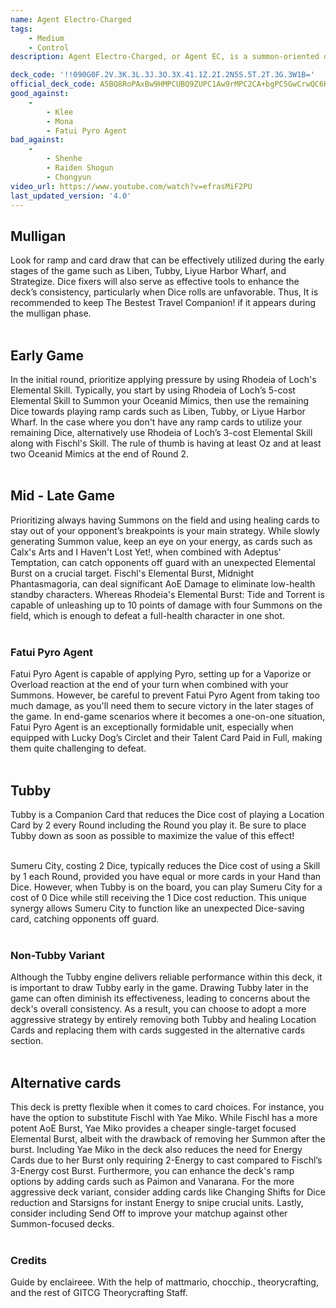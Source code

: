 ```yaml
---
name: Agent Electro-Charged
tags:
    - Medium
    - Control
description: Agent Electro-Charged, or Agent EC, is a summon-oriented deck designed to secure victory by steadily accumulating advantages through high-value skills and Electro-Charged reactions. Harness the power of Rhodeia and Fischl's Summons to chip away at the enemy's health, and seal the victory with your powerful Elemental Bursts and the formidable Fatui Pyro Agent! 

deck_code: '!!090G0F.2V.3K.3L.3J.3O.3X.41.1Z.2I.2N5S.5T.2T.3G.3W1B='
official_deck_code: A5BQ8RoPAxBw9HMPCUBQ9ZUPC1Aw9rMPC2CA+bgPC5GwCrwQC6HAC8cQDLFwD8kQDPAA
good_against:
    - 
        - Klee
        - Mona
        - Fatui Pyro Agent
bad_against:
    - 
        - Shenhe
        - Raiden Shogun
        - Chongyun
video_url: https://www.youtube.com/watch?v=efrasMiF2PU
last_updated_version: '4.0'
--- 
```


## Mulligan
<CardRow :cards= "['Tubby', 'Liben', 'The Bestest Travel Companion!', 'Liyue Harbor Wharf']"></CardRow>

Look for ramp and card draw that can be effectively utilized during the early stages of the game such as Liben, Tubby, Liyue Harbor Wharf, and Strategize. Dice fixers will also serve as effective tools to enhance the deck’s consistency, particularly when Dice rolls are unfavorable. Thus, It is recommended to keep The Bestest Travel Companion! if it appears during the mulligan phase. <br></br>

## Early Game
<CardRow :cards= "['Rhodeia of Loch', 'Fischl']"></CardRow>

In the initial round, prioritize applying pressure by using Rhodeia of Loch's Elemental Skill. Typically, you start by using Rhodeia of Loch’s 5-cost Elemental Skill to Summon your Oceanid Mimics, then use the remaining Dice towards playing ramp cards such as Liben, Tubby, or Liyue Harbor Wharf. In the case where you don't have any ramp cards to utilize your remaining Dice, alternatively use Rhodeia of Loch’s 3-cost Elemental Skill along with Fischl's Skill. The rule of thumb is having at least Oz and at least two Oceanid Mimics at the end of Round 2. <br></br>

## Mid - Late Game
<CardFan :cards= "['Lucky Dog\'s Silver Circlet', 'I Haven\'t Lost Yet', 'Calx\'s Arts']"></CardFan>

Prioritizing always having Summons on the field and using healing cards to stay out of your opponent’s breakpoints is your main strategy. While slowly generating Summon value, keep an eye on your energy, as cards such as Calx's Arts and I Haven't Lost Yet!, when combined with Adeptus' Temptation, can catch opponents off guard with an unexpected Elemental Burst on a crucial target. Fischl's Elemental Burst, Midnight Phantasmagoria, can deal significant AoE Damage to eliminate low-health standby characters. Whereas Rhodeia's Elemental Burst: Tide and Torrent is capable of unleashing up to 10 points of damage with four Summons on the field, which is enough to defeat a full-health character in one shot. <br></br>

### Fatui Pyro Agent
<CardRow :cards= "['Fatui Pyro Agent']"></CardRow>

Fatui Pyro Agent is capable of applying Pyro, setting up for a Vaporize or Overload reaction at the end of your turn when combined with your Summons. However, be careful to prevent Fatui Pyro Agent from taking too much damage, as you'll need them to secure victory in the later stages of the game. In end-game scenarios where it becomes a one-on-one situation, Fatui Pyro Agent is an exceptionally formidable unit, especially when equipped with Lucky Dog’s Circlet and their Talent Card Paid in Full, making them quite challenging to defeat. <br></br> 

## Tubby 
<CardRow :cards= "['Tubby', 'Sumeru City', 'Liyue Harbor Wharf']"></CardRow>

Tubby is a Companion Card that reduces the Dice cost of playing a Location Card by 2 every Round including the Round you play it. Be sure to place Tubby down as soon as possible to maximize the value of this effect! <br></br>

Sumeru City, costing 2 Dice, typically reduces the Dice cost of using a Skill by 1 each Round, provided you have equal or more cards in your Hand than Dice. However, when Tubby is on the board, you can play Sumeru City for a cost of 0 Dice while still receiving the 1 Dice cost reduction. This unique synergy allows Sumeru City to function like an unexpected Dice-saving card, catching opponents off guard. <br></br>

### Non-Tubby Variant

Although the Tubby engine delivers reliable performance within this deck, it is important to draw Tubby early in the game. Drawing Tubby later in the game can often diminish its effectiveness, leading to concerns about the deck's overall consistency. As a result, you can choose to adopt a more aggressive strategy by entirely removing both Tubby and healing Location Cards and replacing them with cards suggested in the alternative cards section. <br></br>

## Alternative cards 
<CardRow :cards= "['Yae Miko', 'Starsigns', 'Changing Shifts', 'Paimon', 'Send Off']"></CardRow>

This deck is pretty flexible when it comes to card choices. For instance, you have the option to substitute Fischl with Yae Miko. While Fischl has a more potent AoE Burst, Yae Miko provides a cheaper single-target focused Elemental Burst, albeit with the drawback of removing her Summon after the burst. Including Yae Miko in the deck also reduces the need for Energy Cards due to her Burst only requiring 2-Energy to cast compared to Fischl’s 3-Energy cost Burst. Furthermore, you can enhance the deck's ramp options by adding cards such as Paimon and Vanarana. For the more aggressive deck variant, consider adding cards like Changing Shifts for Dice reduction and Starsigns for instant Energy to snipe crucial units. Lastly, consider including Send Off to improve your matchup against other Summon-focused decks. <br></br>

### Credits
Guide by enclaireee. With the help of mattmario, chocchip., theorycrafting, and the rest of GITCG Theorycrafting Staff. <br></br>
